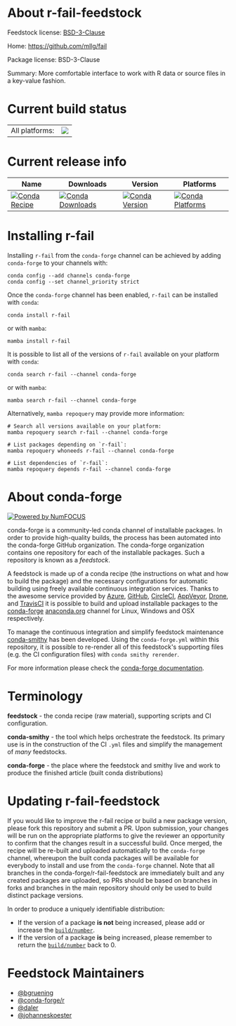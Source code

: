 About r-fail-feedstock
======================

Feedstock license: [BSD-3-Clause](https://github.com/conda-forge/r-fail-feedstock/blob/main/LICENSE.txt)

Home: https://github.com/mllg/fail

Package license: BSD-3-Clause

Summary: More comfortable interface to work with R data or source files in a key-value fashion.

Current build status
====================


<table><tr><td>All platforms:</td>
    <td>
      <a href="https://dev.azure.com/conda-forge/feedstock-builds/_build/latest?definitionId=1123&branchName=main">
        <img src="https://dev.azure.com/conda-forge/feedstock-builds/_apis/build/status/r-fail-feedstock?branchName=main">
      </a>
    </td>
  </tr>
</table>

Current release info
====================

| Name | Downloads | Version | Platforms |
| --- | --- | --- | --- |
| [![Conda Recipe](https://img.shields.io/badge/recipe-r--fail-green.svg)](https://anaconda.org/conda-forge/r-fail) | [![Conda Downloads](https://img.shields.io/conda/dn/conda-forge/r-fail.svg)](https://anaconda.org/conda-forge/r-fail) | [![Conda Version](https://img.shields.io/conda/vn/conda-forge/r-fail.svg)](https://anaconda.org/conda-forge/r-fail) | [![Conda Platforms](https://img.shields.io/conda/pn/conda-forge/r-fail.svg)](https://anaconda.org/conda-forge/r-fail) |

Installing r-fail
=================

Installing `r-fail` from the `conda-forge` channel can be achieved by adding `conda-forge` to your channels with:

```
conda config --add channels conda-forge
conda config --set channel_priority strict
```

Once the `conda-forge` channel has been enabled, `r-fail` can be installed with `conda`:

```
conda install r-fail
```

or with `mamba`:

```
mamba install r-fail
```

It is possible to list all of the versions of `r-fail` available on your platform with `conda`:

```
conda search r-fail --channel conda-forge
```

or with `mamba`:

```
mamba search r-fail --channel conda-forge
```

Alternatively, `mamba repoquery` may provide more information:

```
# Search all versions available on your platform:
mamba repoquery search r-fail --channel conda-forge

# List packages depending on `r-fail`:
mamba repoquery whoneeds r-fail --channel conda-forge

# List dependencies of `r-fail`:
mamba repoquery depends r-fail --channel conda-forge
```


About conda-forge
=================

[![Powered by
NumFOCUS](https://img.shields.io/badge/powered%20by-NumFOCUS-orange.svg?style=flat&colorA=E1523D&colorB=007D8A)](https://numfocus.org)

conda-forge is a community-led conda channel of installable packages.
In order to provide high-quality builds, the process has been automated into the
conda-forge GitHub organization. The conda-forge organization contains one repository
for each of the installable packages. Such a repository is known as a *feedstock*.

A feedstock is made up of a conda recipe (the instructions on what and how to build
the package) and the necessary configurations for automatic building using freely
available continuous integration services. Thanks to the awesome service provided by
[Azure](https://azure.microsoft.com/en-us/services/devops/), [GitHub](https://github.com/),
[CircleCI](https://circleci.com/), [AppVeyor](https://www.appveyor.com/),
[Drone](https://cloud.drone.io/welcome), and [TravisCI](https://travis-ci.com/)
it is possible to build and upload installable packages to the
[conda-forge](https://anaconda.org/conda-forge) [anaconda.org](https://anaconda.org/)
channel for Linux, Windows and OSX respectively.

To manage the continuous integration and simplify feedstock maintenance
[conda-smithy](https://github.com/conda-forge/conda-smithy) has been developed.
Using the ``conda-forge.yml`` within this repository, it is possible to re-render all of
this feedstock's supporting files (e.g. the CI configuration files) with ``conda smithy rerender``.

For more information please check the [conda-forge documentation](https://conda-forge.org/docs/).

Terminology
===========

**feedstock** - the conda recipe (raw material), supporting scripts and CI configuration.

**conda-smithy** - the tool which helps orchestrate the feedstock.
                   Its primary use is in the construction of the CI ``.yml`` files
                   and simplify the management of *many* feedstocks.

**conda-forge** - the place where the feedstock and smithy live and work to
                  produce the finished article (built conda distributions)


Updating r-fail-feedstock
=========================

If you would like to improve the r-fail recipe or build a new
package version, please fork this repository and submit a PR. Upon submission,
your changes will be run on the appropriate platforms to give the reviewer an
opportunity to confirm that the changes result in a successful build. Once
merged, the recipe will be re-built and uploaded automatically to the
`conda-forge` channel, whereupon the built conda packages will be available for
everybody to install and use from the `conda-forge` channel.
Note that all branches in the conda-forge/r-fail-feedstock are
immediately built and any created packages are uploaded, so PRs should be based
on branches in forks and branches in the main repository should only be used to
build distinct package versions.

In order to produce a uniquely identifiable distribution:
 * If the version of a package **is not** being increased, please add or increase
   the [``build/number``](https://docs.conda.io/projects/conda-build/en/latest/resources/define-metadata.html#build-number-and-string).
 * If the version of a package **is** being increased, please remember to return
   the [``build/number``](https://docs.conda.io/projects/conda-build/en/latest/resources/define-metadata.html#build-number-and-string)
   back to 0.

Feedstock Maintainers
=====================

* [@bgruening](https://github.com/bgruening/)
* [@conda-forge/r](https://github.com/conda-forge/r/)
* [@daler](https://github.com/daler/)
* [@johanneskoester](https://github.com/johanneskoester/)

